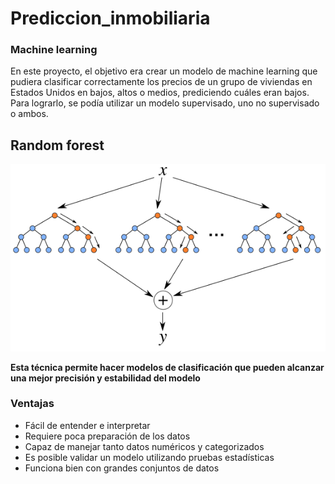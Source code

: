 #  Prediccion_inmobiliaria
### Machine learning

En este proyecto, el objetivo era crear un modelo de machine learning que pudiera clasificar correctamente los precios de un grupo de viviendas en Estados Unidos en bajos, altos o medios, prediciendo cuáles eran bajos. Para lograrlo, se podía utilizar un modelo supervisado, uno no supervisado o ambos.


##  Random forest
![](random_forest.png)

**Esta técnica permite hacer modelos de clasificación que pueden alcanzar una mejor precisión y estabilidad del modelo**
### Ventajas
- Fácil de entender e interpretar
- Requiere poca preparación de los datos
- Capaz de manejar tanto datos numéricos y categorizados
- Es posible validar un modelo utilizando pruebas estadísticas
- Funciona bien con grandes conjuntos de datos
